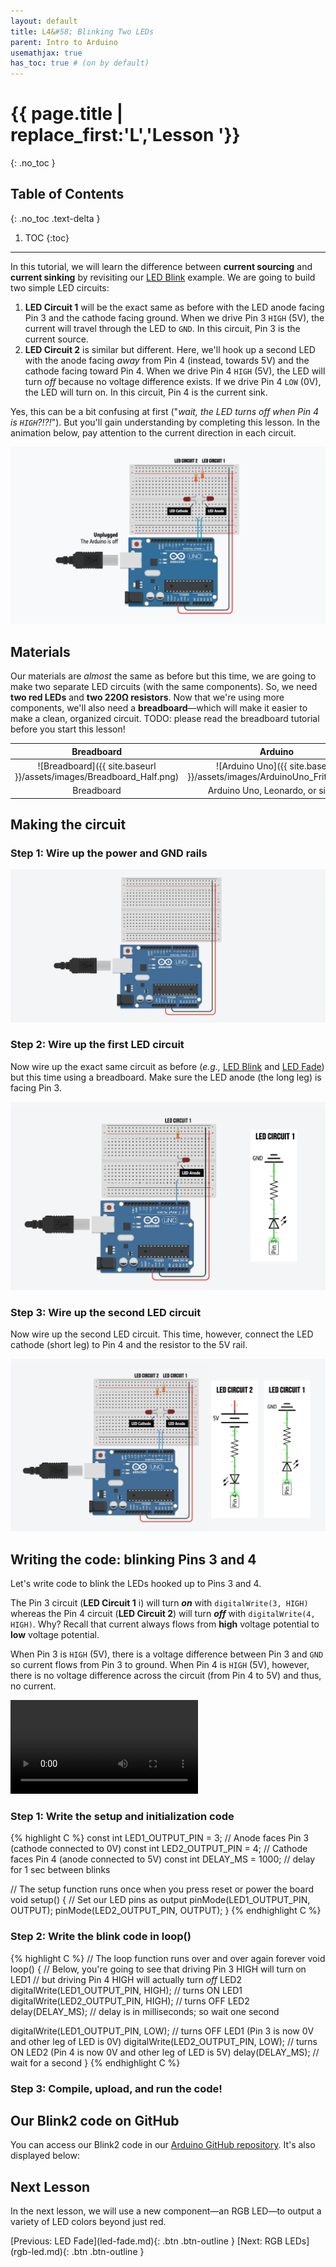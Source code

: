 ```yaml
---
layout: default
title: L4&#58; Blinking Two LEDs
parent: Intro to Arduino
usemathjax: true
has_toc: true # (on by default)
---
```

# {{ page.title | replace_first:'L','Lesson '}}
{: .no_toc }

## Table of Contents
{: .no_toc .text-delta }

1. TOC
{:toc}
---

In this tutorial, we will learn the difference between **current sourcing** and **current sinking** by revisiting our [LED Blink](led-blink.md) example. We are going to build two simple LED circuits:

1. **LED Circuit 1** will be the exact same as before with the LED anode facing Pin 3 and the cathode facing ground. When we drive Pin 3 `HIGH` (5V), the current will travel through the LED to `GND`. In this circuit, Pin 3 is the current source.
2. **LED Circuit 2** is similar but different. Here, we'll hook up a second LED with the anode facing *away* from Pin 4 (instead, towards 5V) and the cathode facing toward Pin 4. When we drive Pin 4 `HIGH` (5V), the LED will turn *off* because no voltage difference exists. If we drive Pin 4 `LOW` (0V), the LED will turn on. In this circuit, Pin 4 is the current sink.

Yes, this can be a bit confusing at first ("*wait, the LED turns off when Pin 4 is `HIGH`?!?!*"). But you'll gain understanding by completing this lesson. In the animation below, pay attention to the current direction in each circuit.

![Animation showing how driving Pin 3 and 4 HIGH will turn on LED Circuit 1 and off LED Circuit 2 and driving those pins LOW will turn off LED Circuit 1 and on LED Circuit 2](assets/movies/Arduino_Blink2Animation_Pins3And4-NoSchematic-Optimized.gif)

## Materials

Our materials are *almost* the same as before but this time, we are going to make two separate LED circuits (with the same components). So, we need **two red LEDs** and **two 220Ω resistors**. Now that we're using more components, we'll also need a **breadboard**—which will make it easier to make a clean, organized circuit. TODO: please read the breadboard tutorial before you start this lesson!

| Breadboard | Arduino | LED | Resistor |
|:-----:|:-----:|:-----:|:-----:|
| ![Breadboard]({{ site.baseurl }}/assets/images/Breadboard_Half.png) | ![Arduino Uno]({{ site.baseurl }}/assets/images/ArduinoUno_Fritzing.png)    | ![Red LED]({{ site.baseurl }}/assets/images/RedLED_Fritzing.png) | ![220 Ohm Resistor]({{ site.baseurl }}/assets/images/Resistor220_Fritzing.png) |
| Breadboard | Arduino Uno, Leonardo, or similar  | **2** Red LEDs | **2** 220Ω Resistors |

## Making the circuit

### Step 1: Wire up the power and GND rails

![Diagram showing breadboard power and ground rails connected to the 5V and GND ports of the Arduino Uno](assets/images/ArduinoUno_LEDBlink2_Circuit_Step1.png)

### Step 2: Wire up the first LED circuit

Now wire up the exact same circuit as before (*e.g.,* [LED Blink](led-blink.md) and [LED Fade](led-fade.md)) but this time using a breadboard. Make sure the LED anode (the long leg) is facing Pin 3.

![Diagram showing the LED circuit with with LED anode connected to Pin 3 and the resistor connected to the LED cathode and then to GND](assets/images/ArduinoUnoLEDBlink2_Circuit_Step2WithSchematic.png)

### Step 3: Wire up the second LED circuit

Now wire up the second LED circuit. This time, however, connect the LED cathode (short leg) to Pin 4 and the resistor to the 5V rail.

![Diagram showing the LED circuit with with LED cathode connected to Pin 4 and the resistor connected to the LED anode and then to GND](assets/images/ArduinoUno_LEDBlink2_Circuit_Step3WithSchematic.png.png)

## Writing the code: blinking Pins 3 and 4

Let's write code to blink the LEDs hooked up to Pins 3 and 4.

The Pin 3 circuit (**LED Circuit 1** i) will turn ***on*** with `digitalWrite(3, HIGH)` whereas the Pin 4 circuit (**LED Circuit 2**) will turn ***off*** with `digitalWrite(4, HIGH)`. Why? Recall that current always flows from **high** voltage potential to **low** voltage potential. 

When Pin 3 is `HIGH` (5V), there is a voltage difference between Pin 3 and `GND` so current flows from Pin 3 to ground. When Pin 4 is `HIGH` (5V), however, there is no voltage difference across the circuit (from Pin 4 to 5V) and thus, no current.

<video controls="controls">
  <source src="assets/movies/Arduino_Blink2Animation_Pins3And4.mp4" type="video/mp4">
</video>

### Step 1: Write the setup and initialization code

{% highlight C %}
const int LED1_OUTPUT_PIN = 3; // Anode faces Pin 3 (cathode connected to 0V)
const int LED2_OUTPUT_PIN = 4; // Cathode faces Pin 4 (anode connected to 5V)
const int DELAY_MS = 1000; // delay for 1 sec between blinks

// The setup function runs once when you press reset or power the board
void setup() {
  // Set our LED pins as output
  pinMode(LED1_OUTPUT_PIN, OUTPUT);
  pinMode(LED2_OUTPUT_PIN, OUTPUT);
}
{% endhighlight C %}

### Step 2: Write the blink code in loop()

{% highlight C %}
// The loop function runs over and over again forever
void loop() {
  // Below, you're going to see that driving Pin 3 HIGH will turn on LED1
  // but driving Pin 4 HIGH will actually turn *off* LED2
  digitalWrite(LED1_OUTPUT_PIN, HIGH);  // turns ON LED1
  digitalWrite(LED2_OUTPUT_PIN, HIGH);  // turns OFF LED2
  delay(DELAY_MS);                      // delay is in milliseconds; so wait one second
  
  digitalWrite(LED1_OUTPUT_PIN, LOW);   // turns OFF LED1 (Pin 3 is now 0V and other leg of LED is 0V)
  digitalWrite(LED2_OUTPUT_PIN, LOW);   // turns ON LED2 (Pin 4 is now 0V and other leg of LED is 5V)
  delay(DELAY_MS);                      // wait for a second
}
{% endhighlight C %}

### Step 3: Compile, upload, and run the code!

<!-- ![Animation showing LED Circuit 1 (hooked up to Pin 3) turning with HIGH output and LED Circuit 2 (hooked up to Pin 4) turning off and then the opposite when the pins are driven LOW (LED Circuit 1 turns off and LED Circuit 2 turns on)](assets/movies/Arduino_Blink2Animation_Pins3And4-Trimmed.gif) -->

## Our Blink2 code on GitHub

You can access our Blink2 code in our [Arduino GitHub repository](https://github.com/jonfroehlich/arduino). It's also displayed below:
<script src="https://gist-it.appspot.com/{{ site.arduino_github_baseurl }}/blob/master/Basics/digitalWrite/Blink2LEDs/Blink2LEDs.ino?footer=minimal"></script>

## Next Lesson

In the next lesson, we will use a new component—an RGB LED—to output a variety of LED colors beyond just red.

<span class="fs-6">
[Previous: LED Fade](led-fade.md){: .btn .btn-outline }
[Next: RGB LEDs](rgb-led.md){: .btn .btn-outline }
</span>
